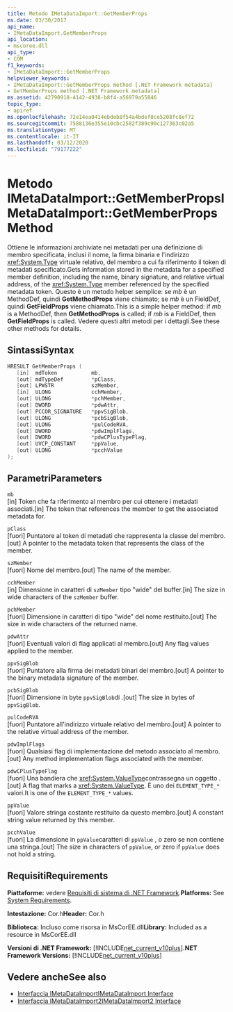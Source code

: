 ```yaml
---
title: Metodo IMetaDataImport::GetMemberProps
ms.date: 03/30/2017
api_name:
- IMetaDataImport.GetMemberProps
api_location:
- mscoree.dll
api_type:
- COM
f1_keywords:
- IMetaDataImport::GetMemberProps
helpviewer_keywords:
- IMetaDataImport::GetMemberProps method [.NET Framework metadata]
- GetMemberProps method [.NET Framework metadata]
ms.assetid: 42790918-4142-4938-b8f4-a56979a55846
topic_type:
- apiref
ms.openlocfilehash: 72e14ea0414ebdeb8f54a4bdef8ce5208fc8ef72
ms.sourcegitcommit: 7588136e355e10cbc2582f389c90c127363c02a5
ms.translationtype: MT
ms.contentlocale: it-IT
ms.lasthandoff: 03/12/2020
ms.locfileid: "79177222"
---
```

# <a name="imetadataimportgetmemberprops-method"></a><span data-ttu-id="1e7f9-102">Metodo IMetaDataImport::GetMemberProps</span><span class="sxs-lookup"><span data-stu-id="1e7f9-102">IMetaDataImport::GetMemberProps Method</span></span>
<span data-ttu-id="1e7f9-103">Ottiene le informazioni archiviate nei metadati per una definizione di membro specificata, inclusi il nome, la firma binaria e l'indirizzo <xref:System.Type> virtuale relativo, del membro a cui fa riferimento il token di metadati specificato.</span><span class="sxs-lookup"><span data-stu-id="1e7f9-103">Gets information stored in the metadata for a specified member definition, including the name, binary signature, and relative virtual address, of the <xref:System.Type> member referenced by the specified metadata token.</span></span> <span data-ttu-id="1e7f9-104">Questo è un metodo helper semplice: se *mb* è un MethodDef, quindi **GetMethodProps** viene chiamato; se *mb* è un FieldDef, quindi **GetFieldProps** viene chiamato.</span><span class="sxs-lookup"><span data-stu-id="1e7f9-104">This is a simple helper method: if *mb* is a MethodDef, then **GetMethodProps** is called; if *mb* is a FieldDef, then **GetFieldProps** is called.</span></span> <span data-ttu-id="1e7f9-105">Vedere questi altri metodi per i dettagli.</span><span class="sxs-lookup"><span data-stu-id="1e7f9-105">See these other methods for details.</span></span>
  
## <a name="syntax"></a><span data-ttu-id="1e7f9-106">Sintassi</span><span class="sxs-lookup"><span data-stu-id="1e7f9-106">Syntax</span></span>  
  
```cpp  
HRESULT GetMemberProps (  
   [in]  mdToken           mb,
   [out] mdTypeDef         *pClass,  
   [out] LPWSTR            szMember,
   [in]  ULONG             cchMember,
   [out] ULONG             *pchMember,
   [out] DWORD             *pdwAttr,  
   [out] PCCOR_SIGNATURE   *ppvSigBlob,
   [out] ULONG             *pcbSigBlob,
   [out] ULONG             *pulCodeRVA,
   [out] DWORD             *pdwImplFlags,
   [out] DWORD             *pdwCPlusTypeFlag,
   [out] UVCP_CONSTANT     *ppValue,  
   [out] ULONG             *pcchValue  
);  
```  
  
## <a name="parameters"></a><span data-ttu-id="1e7f9-107">Parametri</span><span class="sxs-lookup"><span data-stu-id="1e7f9-107">Parameters</span></span>  
 `mb`  
 <span data-ttu-id="1e7f9-108">[in] Token che fa riferimento al membro per cui ottenere i metadati associati.</span><span class="sxs-lookup"><span data-stu-id="1e7f9-108">[in] The token that references the member to get the associated metadata for.</span></span>  
  
 `pClass`  
 <span data-ttu-id="1e7f9-109">[fuori] Puntatore al token di metadati che rappresenta la classe del membro.</span><span class="sxs-lookup"><span data-stu-id="1e7f9-109">[out] A pointer to the metadata token that represents the class of the member.</span></span>  
  
 `szMember`  
 <span data-ttu-id="1e7f9-110">[fuori] Nome del membro.</span><span class="sxs-lookup"><span data-stu-id="1e7f9-110">[out] The name of the member.</span></span>  
  
 `cchMember`  
 <span data-ttu-id="1e7f9-111">[in] Dimensione in caratteri di `szMember` tipo "wide" del buffer.</span><span class="sxs-lookup"><span data-stu-id="1e7f9-111">[in] The size in wide characters of the `szMember` buffer.</span></span>  
  
 `pchMember`  
 <span data-ttu-id="1e7f9-112">[fuori] Dimensione in caratteri di tipo "wide" del nome restituito.</span><span class="sxs-lookup"><span data-stu-id="1e7f9-112">[out] The size in wide characters of the returned name.</span></span>  
  
 `pdwAttr`  
 <span data-ttu-id="1e7f9-113">[fuori] Eventuali valori di flag applicati al membro.</span><span class="sxs-lookup"><span data-stu-id="1e7f9-113">[out] Any flag values applied to the member.</span></span>  
  
 `ppvSigBlob`  
 <span data-ttu-id="1e7f9-114">[fuori] Puntatore alla firma dei metadati binari del membro.</span><span class="sxs-lookup"><span data-stu-id="1e7f9-114">[out] A pointer to the binary metadata signature of the member.</span></span>  
  
 `pcbSigBlob`  
 <span data-ttu-id="1e7f9-115">[fuori] Dimensione in byte `ppvSigBlob`di .</span><span class="sxs-lookup"><span data-stu-id="1e7f9-115">[out] The size in bytes of `ppvSigBlob`.</span></span>  
  
 `pulCodeRVA`  
 <span data-ttu-id="1e7f9-116">[fuori] Puntatore all'indirizzo virtuale relativo del membro.</span><span class="sxs-lookup"><span data-stu-id="1e7f9-116">[out] A pointer to the relative virtual address of the member.</span></span>  
  
 `pdwImplFlags`  
 <span data-ttu-id="1e7f9-117">[fuori] Qualsiasi flag di implementazione del metodo associato al membro.</span><span class="sxs-lookup"><span data-stu-id="1e7f9-117">[out] Any method implementation flags associated with the member.</span></span>  
  
 `pdwCPlusTypeFlag`  
 <span data-ttu-id="1e7f9-118">[fuori] Una bandiera che <xref:System.ValueType>contrassegna un oggetto .</span><span class="sxs-lookup"><span data-stu-id="1e7f9-118">[out] A flag that marks a <xref:System.ValueType>.</span></span> <span data-ttu-id="1e7f9-119">È uno dei `ELEMENT_TYPE_*` valori.</span><span class="sxs-lookup"><span data-stu-id="1e7f9-119">It is one of the `ELEMENT_TYPE_*` values.</span></span>
  
 `ppValue`  
 <span data-ttu-id="1e7f9-120">[fuori] Valore stringa costante restituito da questo membro.</span><span class="sxs-lookup"><span data-stu-id="1e7f9-120">[out] A constant string value returned by this member.</span></span>  
  
 `pcchValue`  
 <span data-ttu-id="1e7f9-121">[fuori] La dimensione in `ppValue`caratteri di `ppValue` , o zero se non contiene una stringa.</span><span class="sxs-lookup"><span data-stu-id="1e7f9-121">[out] The size in characters of `ppValue`, or zero if `ppValue` does not hold a string.</span></span>  
  
## <a name="requirements"></a><span data-ttu-id="1e7f9-122">Requisiti</span><span class="sxs-lookup"><span data-stu-id="1e7f9-122">Requirements</span></span>  
 <span data-ttu-id="1e7f9-123">**Piattaforme:** vedere [Requisiti di sistema di .NET Framework](../../../../docs/framework/get-started/system-requirements.md).</span><span class="sxs-lookup"><span data-stu-id="1e7f9-123">**Platforms:** See [System Requirements](../../../../docs/framework/get-started/system-requirements.md).</span></span>  
  
 <span data-ttu-id="1e7f9-124">**Intestazione:** Cor.h</span><span class="sxs-lookup"><span data-stu-id="1e7f9-124">**Header:** Cor.h</span></span>  
  
 <span data-ttu-id="1e7f9-125">**Biblioteca:** Incluso come risorsa in MsCorEE.dll</span><span class="sxs-lookup"><span data-stu-id="1e7f9-125">**Library:** Included as a resource in MsCorEE.dll</span></span>  
  
 <span data-ttu-id="1e7f9-126">**Versioni di .NET Framework:** [!INCLUDE[net_current_v10plus](../../../../includes/net-current-v10plus-md.md)]</span><span class="sxs-lookup"><span data-stu-id="1e7f9-126">**.NET Framework Versions:** [!INCLUDE[net_current_v10plus](../../../../includes/net-current-v10plus-md.md)]</span></span>  
  
## <a name="see-also"></a><span data-ttu-id="1e7f9-127">Vedere anche</span><span class="sxs-lookup"><span data-stu-id="1e7f9-127">See also</span></span>

- [<span data-ttu-id="1e7f9-128">Interfaccia IMetaDataImport</span><span class="sxs-lookup"><span data-stu-id="1e7f9-128">IMetaDataImport Interface</span></span>](../../../../docs/framework/unmanaged-api/metadata/imetadataimport-interface.md)
- [<span data-ttu-id="1e7f9-129">Interfaccia IMetaDataImport2</span><span class="sxs-lookup"><span data-stu-id="1e7f9-129">IMetaDataImport2 Interface</span></span>](../../../../docs/framework/unmanaged-api/metadata/imetadataimport2-interface.md)
